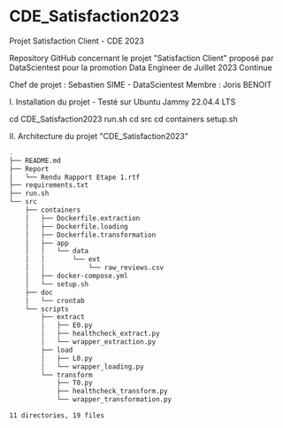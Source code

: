 # CDE_Satisfaction2023
Projet Satisfaction Client - CDE 2023

Repository GitHub concernant le projet "Satisfaction Client" proposé par DataScientest pour la promotion Data Engineer de Juillet 2023 Continue

Chef de projet : Sebastien SIME - DataScientest
Membre : Joris BENOIT

I. Installation du projet - Testé sur Ubuntu Jammy 22.04.4 LTS

cd CDE_Satisfaction2023
run.sh
cd src
cd containers
setup.sh





II. Architecture du projet "CDE_Satisfaction2023"
```bash
.
├── README.md
├── Report
│   └── Rendu Rapport Etape 1.rtf
├── requirements.txt
├── run.sh
└── src
    ├── containers
    │   ├── Dockerfile.extraction
    │   ├── Dockerfile.loading
    │   ├── Dockerfile.transformation
    │   ├── app
    │   │   └── data
    │   │       └── ext
    │   │           └── raw_reviews.csv
    │   ├── docker-compose.yml
    │   └── setup.sh
    ├── doc
    │   └── crontab
    └── scripts
        ├── extract
        │   ├── E0.py
        │   ├── healthcheck_extract.py
        │   └── wrapper_extraction.py
        ├── load
        │   ├── L0.py
        │   └── wrapper_loading.py
        └── transform
            ├── T0.py
            ├── healthcheck_transform.py
            └── wrapper_transformation.py

11 directories, 19 files


```
